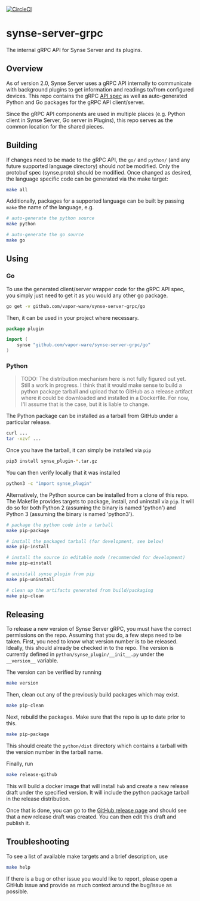 [![CircleCI](https://circleci.com/gh/vapor-ware/synse-server-grpc.svg?style=svg&circle-token=5c8fc7e65c9363a99cc224ee349ab7e72e39742c)](https://circleci.com/gh/vapor-ware/synse-server-grpc)

# synse-server-grpc
The internal gRPC API for Synse Server and its plugins.

## Overview
As of version 2.0, Synse Server uses a gRPC API internally to communicate with background
plugins to get information and readings to/from configured devices. This repo contains the
gRPC [API spec](api-spec) as well as auto-generated Python and Go packages for the gRPC
API client/server.

Since the gRPC API components are used in multiple places (e.g. Python client in Synse Server,
Go server in Plugins), this repo serves as the common location for the shared pieces.

## Building
If changes need to be made to the gRPC API, the `go/` and `python/` (and any future supported
language directory) should *not* be modified. Only the protobuf spec (synse.proto) should be 
modified. Once changed as desired, the language specific code can be generated via the make 
target:

```bash
make all
```

Additionally, packages for a supported language can be built by passing `make` the name of 
the language, e.g.

```bash
# auto-generate the python source
make python

# auto-generate the go source
make go
```

## Using

### Go
To use the generated client/server wrapper code for the gRPC API spec, you simply just need to 
get it as you would any other go package.

```bash
go get -v github.com/vapor-ware/synse-server-grpc/go
```

Then, it can be used in your project where necessary.

```go
package plugin

import (
    synse "github.com/vapor-ware/synse-server-grpc/go"
)
```

### Python
> TODO: The distribution mechanism here is not fully figured out yet. Still a work in progress. I think
> that it would make sense to build a python package tarball and upload that to GitHub as a release artifact
> where it could be downloaded and installed in a Dockerfile. For now, I'll assume that is the case, but it
> is liable to change.

The Python package can be installed as a tarball from GitHub under a particular release.

```bash
curl ...
tar -xzvf ...
```

Once you have the tarball, it can simply be installed via `pip`

```bash
pip3 install synse_plugin-*.tar.gz
```

You can then verify locally that it was installed 

```bash
python3 -c "import synse_plugin"
```

Alternatively, the Python source can be installed from a clone of this repo. The Makefile provides
targets to package, install, and uninstall via `pip`. It will do so for both Python 2 (assuming the
binary is named 'python') and Python 3 (assuming the binary is named 'python3').

```bash
# package the python code into a tarball
make pip-package

# install the packaged tarball (for development, see below)
make pip-install

# install the source in editable mode (recommended for development)
make pip-einstall

# uninstall synse_plugin from pip
make pip-uninstall

# clean up the artifacts generated from build/packaging
make pip-clean
``` 

## Releasing
To release a new version of Synse Server gRPC, you must have the correct permissions on the repo.
Assuming that you do, a few steps need to be taken. First, you need to know what version number is
to be released. Ideally, this should already be checked in to the repo. The version is currently
defined in `python/synse_plugin/__init__.py` under the `__version__` variable. 

The version can be verified by running 
```bash
make version
```

Then, clean out any of the previously build packages which may exist.
```bash
make pip-clean
```

Next, rebuild the packages. Make sure that the repo is up to date prior to this.
```bash
make pip-package
```

This should create the `python/dist` directory which contains a tarball with the version
number in the tarball name.

Finally, run
```bash
make release-github
```

This will build a docker image that will install `hub` and create a new release draft under
the specified version. It will include the python package tarball in the release distribution.

Once that is done, you can go to the [GitHub release page](release-page) and should see that a new release
draft was created. You can then edit this draft and publish it.


## Troubleshooting
To see a list of available make targets and a brief description, use
```bash
make help
```

If there is a bug or other issue you would like to report, please open a GitHub issue and provide
as much context around the bug/issue as possible.



[api-spec]: https://github.com/vapor-ware/synse-server-grpc/blob/master/synse.proto
[release-page]: https://github.com/vapor-ware/synse-server-grpc/releases